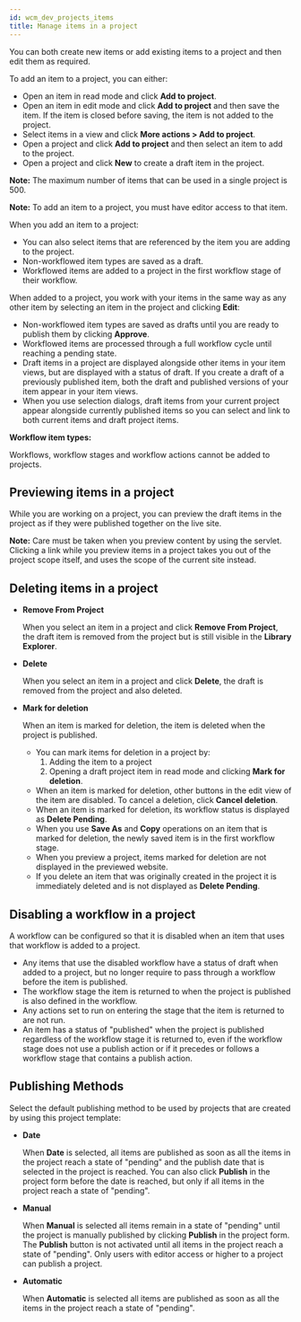 ```yaml
---
id: wcm_dev_projects_items
title: Manage items in a project
---
```





You can both create new items or add existing items to a project and then edit them as required.

To add an item to a project, you can either:

-   Open an item in read mode and click **Add to project**.
-   Open an item in edit mode and click **Add to project** and then save the item. If the item is closed before saving, the item is not added to the project.
-   Select items in a view and click **More actions \> Add to project**.
-   Open a project and click **Add to project** and then select an item to add to the project.
-   Open a project and click **New** to create a draft item in the project.

**Note:** The maximum number of items that can be used in a single project is 500.

**Note:** To add an item to a project, you must have editor access to that item.

When you add an item to a project:

-   You can also select items that are referenced by the item you are adding to the project.
-   Non-workflowed item types are saved as a draft.
-   Workflowed items are added to a project in the first workflow stage of their workflow.

When added to a project, you work with your items in the same way as any other item by selecting an item in the project and clicking **Edit**:

-   Non-workflowed item types are saved as drafts until you are ready to publish them by clicking **Approve**.
-   Workflowed items are processed through a full workflow cycle until reaching a pending state.
-   Draft items in a project are displayed alongside other items in your item views, but are displayed with a status of draft. If you create a draft of a previously published item, both the draft and published versions of your item appear in your item views.
-   When you use selection dialogs, draft items from your current project appear alongside currently published items so you can select and link to both current items and draft project items.

**Workflow item types:**

Workflows, workflow stages and workflow actions cannot be added to projects.

## Previewing items in a project

While you are working on a project, you can preview the draft items in the project as if they were published together on the live site.

**Note:** Care must be taken when you preview content by using the servlet. Clicking a link while you preview items in a project takes you out of the project scope itself, and uses the scope of the current site instead.

## Deleting items in a project

-   **Remove From Project**

    When you select an item in a project and click **Remove From Project**, the draft item is removed from the project but is still visible in the **Library Explorer**.

-   **Delete**

    When you select an item in a project and click **Delete**, the draft is removed from the project and also deleted.

-   **Mark for deletion**

    When an item is marked for deletion, the item is deleted when the project is published.

    -   You can mark items for deletion in a project by:
        1.  Adding the item to a project
        2.  Opening a draft project item in read mode and clicking **Mark for deletion**.
    -   When an item is marked for deletion, other buttons in the edit view of the item are disabled. To cancel a deletion, click **Cancel deletion**.
    -   When an item is marked for deletion, its workflow status is displayed as **Delete Pending**.
    -   When you use **Save As** and **Copy** operations on an item that is marked for deletion, the newly saved item is in the first workflow stage.
    -   When you preview a project, items marked for deletion are not displayed in the previewed website.
    -   If you delete an item that was originally created in the project it is immediately deleted and is not displayed as **Delete Pending**.

## Disabling a workflow in a project

A workflow can be configured so that it is disabled when an item that uses that workflow is added to a project.

-   Any items that use the disabled workflow have a status of draft when added to a project, but no longer require to pass through a workflow before the item is published.
-   The workflow stage the item is returned to when the project is published is also defined in the workflow.
-   Any actions set to run on entering the stage that the item is returned to are not run.
-   An item has a status of "published" when the project is published regardless of the workflow stage it is returned to, even if the workflow stage does not use a publish action or if it precedes or follows a workflow stage that contains a publish action.

## Publishing Methods

Select the default publishing method to be used by projects that are created by using this project template:

-   **Date**

    When **Date** is selected, all items are published as soon as all the items in the project reach a state of "pending" and the publish date that is selected in the project is reached. You can also click **Publish** in the project form before the date is reached, but only if all items in the project reach a state of "pending".

-   **Manual**

    When **Manual** is selected all items remain in a state of "pending" until the project is manually published by clicking **Publish** in the project form. The **Publish** button is not activated until all items in the project reach a state of "pending". Only users with editor access or higher to a project can publish a project.

-   **Automatic**

    When **Automatic** is selected all items are published as soon as all the items in the project reach a state of "pending".


